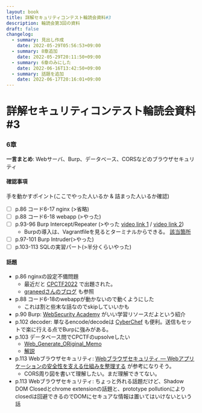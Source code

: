 ```yaml
---
layout: book
title: 詳解セキュリティコンテスト輪読会資料#3
description: 輪読会第3回の資料
draft: false
changelog:
  - summary: 見出し作成
    date: 2022-05-29T05:56:53+09:00
  - summary: 8章追加
    date: 2022-05-29T20:11:50+09:00
  - summary: 6章のみにした
    date: 2022-06-16T13:42:50+09:00
  - summary: 話題を追加
    date: 2022-06-17T20:16:01+09:00
---
```


# 詳解セキュリティコンテスト輪読会資料#3

### 6章

**一言まとめ**: Webサーバ、Burp、データベース、CORSなどのブラウザセキュリティ

#### 確認事項

手を動かすポイント(ここでやった人いるか & 詰まった人いるか確認)

- [ ] p.86 コード6-17 nginx (>省略)
- [ ] p.88 コード6-18 webapp (>やった)
- [ ] p.93-96 Burp Intercept/Repeater (>やった [video link 1](https://drive.google.com/file/d/1NQvetUmg3WxDFRAVBro6ZTRbi2y6INFL/view?usp=sharing) / [video link 2](https://drive.google.com/file/d/1dkgJUOvK7n3PfpfBgZ4Xoj4A4t9g8heL/view?usp=sharing))
  - Burpの導入は、Vagrantfileを見るとターミナルからできる。 [該当箇所](https://github.com/ctfbook/2nd/blob/c364a010b936eb428c70e91b656965a9b2e95bec/dist/Vagrantfile#L73-L79)
- [ ] p.97-101 Burp Intruder(>やった)
- [ ] p.103-113 SQLの実習パート(>半分くらいやった)

#### 話題

- p.86 nginxの設定不備問題
  - 最近だと [CPCTF2022](https://trap.jp/post/1237/#webforbidden-2-easy) で出題された。
  - [graneedさんのブログ](https://graneed.hatenablog.com/entry/2019/12/29/115100#nginx%E3%81%AE%E8%A8%AD%E5%AE%9A%E4%B8%8D%E5%82%99) も参照
- p.88 コード6-18のwebappが動かないので動くようにした
  - これは割と些末な話なのでskipしていいかも
- p.90 Burp: [WebSecurity Academy](https://portswigger.net/web-security) がいい学習リソースだよという紹介
- p.102 decoder: 単なるencode/decodeは [CyberChef](https://gchq.github.io/CyberChef/) も便利。送信もセットで楽に行える点でBurpに強みがある。
- p.103 データベース問でCPCTFのupsolveしたい
  - [Web_Generate_ORiginal_Memo](https://github.com/CPCTF2022/Web_Generate_ORiginal_Memo)
  - [解説](https://trap.jp/post/1572/)
- p.113 Webブラウザセキュリティ: [Webブラウザセキュリティ ― Webアプリケーションの安全性を支える仕組みを整理する](https://www.lambdanote.com/products/wbs) が参考になりそう。
  - CORS周り図を書いて理解したい。まだ理解できてない。
- p.113 Webブラウザセキュリティ: ちょっと外れる話題だけど、Shadow DOM Closedとchrome extensionの話題と、prototype pollutionによりclosedは回避できるのでDOMにセキュアな情報は置いてはいけないという話
